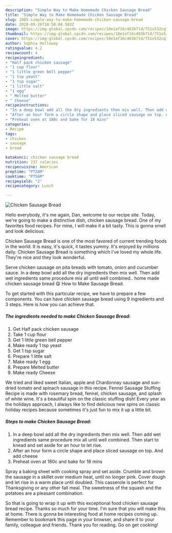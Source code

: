 ```yaml
---
description: "Simple Way to Make Homemade Chicken Sausage Bread"
title: "Simple Way to Make Homemade Chicken Sausage Bread"
slug: 1985-simple-way-to-make-homemade-chicken-sausage-bread
date: 2020-09-26T10:50:04.503Z
image: https://img-global.cpcdn.com/recipes/10e1af16c403b71d/751x532cq70/chicken-sausage-bread-recipe-main-photo.jpg
thumbnail: https://img-global.cpcdn.com/recipes/10e1af16c403b71d/751x532cq70/chicken-sausage-bread-recipe-main-photo.jpg
cover: https://img-global.cpcdn.com/recipes/10e1af16c403b71d/751x532cq70/chicken-sausage-bread-recipe-main-photo.jpg
author: Sophia Holloway
ratingvalue: 4.2
reviewcount: 4
recipeingredient:
- "Half pack chicken sausage"
- "1 cup flour"
- "1 little green bell pepper"
- "1 tsp yeast"
- "1 tsp sugar"
- "1 little salt"
- "1 egg"
- " Melted butter"
- " Cheese"
recipeinstructions:
- "In a deep bowl add all the dry ingredients then mix well. Then add wet ingredients same procedure mix all until well combined. Then start to knead and set aside for an hour to let rise."
- "After an hour form a circle shape and place sliced sausage on top. And add cheese"
- "Preheat oven at 180c and bake for 18 mins"
categories:
- Recipe
tags:
- chicken
- sausage
- bread

katakunci: chicken sausage bread 
nutrition: 237 calories
recipecuisine: American
preptime: "PT28M"
cooktime: "PT56M"
recipeyield: "2"
recipecategory: Lunch

---
```



![Chicken Sausage Bread](https://img-global.cpcdn.com/recipes/10e1af16c403b71d/751x532cq70/chicken-sausage-bread-recipe-main-photo.jpg)

Hello everybody, it's me again, Dan, welcome to our recipe site. Today, we're going to make a distinctive dish, chicken sausage bread. One of my favorites food recipes. For mine, I will make it a bit tasty. This is gonna smell and look delicious.

Chicken Sausage Bread is one of the most favored of current trending foods in the world. It is easy, it's quick, it tastes yummy. It's enjoyed by millions daily. Chicken Sausage Bread is something which I've loved my whole life. They're nice and they look wonderful.

Serve chicken sausage on pita breads with tomato, onion and cucumber sauce. In a deep bowl add all the dry ingredients then mix well. Then add wet ingredients same procedure mix all until well combined.. home made chicken sausage bread 😋 How to Make Sausage Bread.


To get started with this particular recipe, we have to prepare a few components. You can have chicken sausage bread using 9 ingredients and 3 steps. Here is how you can achieve that.

<!--inarticleads1-->

##### The ingredients needed to make Chicken Sausage Bread:

1. Get Half pack chicken sausage
1. Take 1 cup flour
1. Get 1 little green bell pepper
1. Make ready 1 tsp yeast
1. Get 1 tsp sugar
1. Prepare 1 little salt
1. Make ready 1 egg
1. Prepare  Melted butter
1. Make ready  Cheese


We tried and liked sweet Italian, apple and Chardonnay sausage and sun-dried tomato and spinach sausage in this recipe. Fennel Sausage Stuffing Recipe is made with rosemary bread, fennel, chicken sausage, and splash of white wine. It&#39;s a beautiful spin on the classic stuffing dish! Every year as the holidays approach, I always like to find delicious new spins on classic holiday recipes because sometimes it&#39;s just fun to mix it up a little bit. 

<!--inarticleads2-->

##### Steps to make Chicken Sausage Bread:

1. In a deep bowl add all the dry ingredients then mix well. Then add wet ingredients same procedure mix all until well combined. Then start to knead and set aside for an hour to let rise.
1. After an hour form a circle shape and place sliced sausage on top. And add cheese
1. Preheat oven at 180c and bake for 18 mins


Spray a baking sheet with cooking spray and set aside. Crumble and brown the sausage in a skillet over medium heat, until no longer pink. Cover dough and let rise in a warm place until doubled. This casserole is perfect for Thanksgiving or any other fall meal. The sweetness of the squash and the potatoes are a pleasant combination. 

So that is going to wrap it up with this exceptional food chicken sausage bread recipe. Thanks so much for your time. I'm sure that you will make this at home. There is gonna be interesting food at home recipes coming up. Remember to bookmark this page in your browser, and share it to your family, colleague and friends. Thank you for reading. Go on get cooking!
